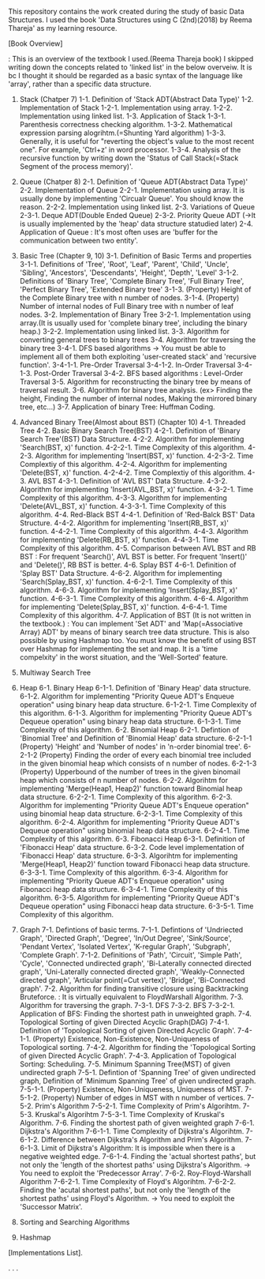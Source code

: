 This repository contains the work created during the study of basic Data Structures. I used the book 'Data Structures using C (2nd)(2018) by Reema Thareja' as my learning resource.


[Book Overview]

: This is an overview of the textbook I used.(Reema Thareja book)
I skipped writing down the concepts related to 'linked list' in the below overveiw.
It is bc I thought it should be regarded as a basic syntax of the language like 'array', rather than a specific data structure.

1. Stack (Chatper 7)
  1-1. Definition of 'Stack ADT(Abstract Data Type)'
  1-2. Implementation of Stack
    1-2-1. Implementation using array.
	1-2-2. Implementation using linked list.
  1-3. Application of Stack
    1-3-1. Parenthesis correctness checking algorithm.
	1-3-2. Mathematical expression parsing alogrihtm.(=Shunting Yard algorithm)
	1-3-3. Generally, it is useful for "reverting the object's value to the most recent one". For example, 'Ctrl+z' in word processor. 
    1-3-4. Analysis of the recursive function by writing down the 'Status of Call Stack(=Stack Segment of the process memory)'.


2. Queue (Chatper 8)
  2-1. Definition of 'Queue ADT(Abstract Data Type)'
  2-2. Implementation of Queue
    2-2-1. Implementation using array. It is usually done by implementing 'Circualr Queue'. You should know the reason.
	2-2-2. Implementation using linked list.
  2-3. Variations of Queue
    2-3-1. Deque ADT(Double Ended Queue)
	2-3-2. Priority Queue ADT (->It is usually implemented by the 'heap' data structure statudied later)
  2-4. Application of Queue
    : It's most often uses are 'buffer for the communication between two entity'.


3. Basic Tree (Chapter 9, 10)
  3-1. Definition of Basic Terms and properties
    3-1-1. Definitions of 'Tree', 'Root', 'Leaf', 'Parent', 'Child', 'Uncle', 'Sibling', 'Ancestors', 'Descendants', 'Height', 'Depth', 'Level'
	3-1-2. Definitions of 'Binary Tree', 'Complete Binary Tree', 'Full Binary Tree', 'Perfect Binary Tree', 'Extended Binary tree'
	3-1-3. (Property) Height of the Complete Binary tree with n number of nodes.
	3-1-4. (Property) Number of internal nodes of Full Binary tree with n number of leaf nodes.
  3-2. Implementation of Binary Tree
    3-2-1. Implementation using array.(It is usually used for 'complete binary tree', including the binary heap.)
	3-2-2. Implementation using linked list.
  3-3. Algorithm for converting general trees to binary trees
  3-4. Algorithm for traversing the binary tree
    3-4-1. DFS based algorithms -> You must be able to implement all of them both exploiting 'user-created stack' and 'recursive function'.
	  3-4-1-1. Pre-Order Traversal
	  3-4-1-2. In-Order Traversal
	  3-4-1-3. Post-Order Traversal
    3-4-2. BFS based algorithms
	  : Level-Order Traversal
  3-5. Algorithm for reconstructing the binary tree by means of traversal result.
  3-6. Algorithm for binary tree analysis. (ex> Finding the height, Finding the number of internal nodes, Making the mirrored binary tree, etc...)
  3-7. Application of binary Tree: Huffman Coding.


4. Advanced Binary Tree(Almost about BST) (Chapter 10)
  4-1. Threaded Tree
  4-2. Basic Binary Search Tree(BST)
	4-2-1. Definition of 'Binary Search Tree'(BST) Data Structure.
	4-2-2. Algorithm for implementing 'Search(BST, x)' function.
	  4-2-2-1. Time Complexity of this algorithm.
	4-2-3. Algorithm for implementing 'Insert(BST, x)' function.
	  4-2-3-2. Time Complextiy of this algorithm.
	4-2-4. Algorithm for implementing 'Delete(BST, x)' function.
	  4-2-4-2. Time Complextiy of this algorithm.
  4-3. AVL BST
    4-3-1. Definition of 'AVL BST' Data Structure.
	4-3-2. Algorithm for implementing 'Insert(AVL_BST, x)' function.
	  4-3-2-1. Time Complexity of this algorithm.
	4-3-3. Algorithm for implementing 'Delete(AVL_BST, x)' function.
	  4-3-3-1. Time Complexity of this algorithm.
  4-4. Red-Black BST
    4-4-1. Definition of 'Red-Balck BST' Data Structure.
    4-4-2. Algorithm for implementing 'Insert(RB_BST, x)' function.
	  4-4-2-1. Time Complexity of this algorithm.
	4-4-3. Algorithm for implementing 'Delete(RB_BST, x)' function.
	  4-4-3-1. Time Complexity of this algorithm.
  4-5. Comparison between AVL BST and RB BST
    : For frequent 'Search()', AVL BST is better.
	For frequent 'Insert()' and 'Delete()', RB BST is better.
  4-6. Splay BST
    4-6-1. Definition of 'Splay BST' Data Structure.
	4-6-2. Algorithm for implementing 'Search(Splay_BST, x)' function.
	  4-6-2-1. Time Complexity of this algorithm.
	4-6-3. Algorithm for implementing 'Insert(Splay_BST, x)' function.
	  4-6-3-1. Time Complexity of this algorithm.
	4-6-4. Algorithm for implementing 'Delete(Splay_BST, x)' function.
	  4-6-4-1. Time Complexity of this algorithm.
  4-7. Application of BST (It is not written in the textbook.)
	: You can implement 'Set ADT' and 'Map(=Associative Array) ADT' by means of binary search tree data structure.
	This is also possible by using Hashmap too. You must know the benefit of using BST over Hashmap for implementing the set and map.
	It is a 'time compelxity' in the worst situation, and the 'Well-Sorted' feature.


5. Multiway Search Tree


6. Heap
  6-1. Binary Heap
    6-1-1. Definition of 'Binary Heap' data structure.
	6-1-2. Algorithm for implementing "Priority Queue ADT's Enqueue operation" using binary heap data structure.
	  6-1-2-1. Time Complexity of this algorithm.
	6-1-3. Algorithm for implementing "Priority Queue ADT's Dequeue operation" using binary heap data structure.
	  6-1-3-1. Time Complexity of this algorithm.
  6-2. Binomial Heap
    6-2-1. Defintion of 'Binomial Tree' and Definition of 'Binomial Heap' data structure.
	  6-2-1-1 (Property) 'Height' and 'Number of nodes' in 'n-order binomial tree'.
	  6-2-1-2 (Property) Finding the order of every each binomial tree included in the given binomial heap which consists of n number of nodes.
	  6-2-1-3 (Property) Upperbound of the number of trees in the given binomail heap which consists of n number of nodes.
	6-2-2. Algorihtm for implementing 'Merge(Heap1, Heap2)' function toward Binomial heap data structure.
	  6-2-2-1. Time Complexity of this algorithm.
	6-2-3. Algorithm for implementing "Priority Queue ADT's Enqueue operation" using binomial heap data structure.
	  6-2-3-1. Time Complexity of this algorithm.
	6-2-4. Algorithm for implementing "Priority Queue ADT's Dequeue operation" using binomial heap data structure.
	  6-2-4-1. Time Complexity of this algorithm.
  6-3. Fibonacci Heap
    6-3-1. Definition of 'Fibonacci Heap' data structure.
	6-3-2. Code level implementation of 'Fibonacci Heap' data structure.
	6-3-3. Algorihtm for implementing 'Merge(Heap1, Heap2)' function toward Fibonacci heap data structure.
	  6-3-3-1. Time Complexity of this algorithm.
	6-3-4. Algorithm for implementing "Priority Queue ADT's Enqueue operation" using Fibonacci heap data structure.
	  6-3-4-1. Time Complexity of this algorithm.
	6-3-5. Algorithm for implementing "Priority Queue ADT's Dequeue operation" using Fibonacci heap data structure.
	  6-3-5-1. Time Complexity of this algorithm.

7. Graph
  7-1. Defintions of basic terms.
    7-1-1. Defintions of 'Undriected Graph', 'Directed Graph', 'Degree', 'In/Out Degree', 'Sink/Source', 'Pendant Vertex', 'Isolated Vertex', 'K-regular Graph', 'Subgraph', 'Complete Graph'.
	7-1-2. Definitions of 'Path', 'Circuit', 'Simple Path', 'Cycle', 'Connected undirected graph', 'Bi-Laterally connected directed graph', 'Uni-Laterally connected directed graph', 'Weakly-Connected directed graph', 'Articular point(=Cut vertex)', 'Bridge', 'Bi-Connected graph'.
  7-2. Algorithm for finding transitive closure using Backtracking Bruteforce.
    : It is virtually equivalent to FloydWarshall Algorithm.
  7-3. Algorithm for traversing the graph.
    7-3-1. DFS
	7-3-2. BFS
	  7-3-2-1. Application of BFS: Finding the shortest path in unweighted graph.
  7-4. Topological Sorting of given Directed Acyclic Graph(DAG)
	7-4-1. Definition of 'Topological Sorting of given Directed Acyclic Graph'.
	  7-4-1-1. (Property) Existence, Non-Existence, Non-Uniqueness of Topological sorting.
	7-4-2. Algorithm for finding the 'Topological Sorting of given Directed Acyclic Graph'.
	7-4-3. Application of Topological Sorting: Scheduling.
  7-5. Minimum Spanning Tree(MST) of given undirected graph
    7-5-1. Defintion of 'Spanning Tree' of given undirected graph, Definition of 'Minimum Spanning Tree' of given undirected graph.
	  7-5-1-1. (Property) Existence, Non-Uniqueness, Uniqueness of MST.
	  7-5-1-2. (Property) Number of edges in MST with n number of vertices.
	7-5-2. Prim's Algorithm
	  7-5-2-1. Time Complexity of Prim's Algorihtm.
	7-5-3. Kruskal's Algorihtm
	  7-5-3-1. Time Complexity of Kruskal's Algorithm.
  7-6. Finding the shortest path of given weighted graph
    7-6-1. Dijkstra's Algorithm
	  7-6-1-1. Time Complexity of Dijkstra's Algorihtm.
	  7-6-1-2. Difference between Dijkstra's Algorithm and Prim's Algorithm.
	  7-6-1-3. Limit of Dijkstra's Algorithm: It is impossible when there is a negative weighted edge.
	  7-6-1-4. Finding the 'actual shortest paths', but not only the 'length of the shortest paths' using Dijkstra's Algorithm. -> You need to exploit the 'Predecessor Array'.
	7-6-2. Roy-Floyd-Warshall Algorithm
	  7-6-2-1. Time Complexity of Floyd's Algorihtm.
	  7-6-2-2. Finding the 'acutal shortest paths', but not only the 'length of the shortest paths' using Floyd's Algorithm. -> You need to exploit the 'Successor Matrix'.

8. Sorting and Searching Algorithms

9. Hashmap


[Implementations List].

.
.
.

